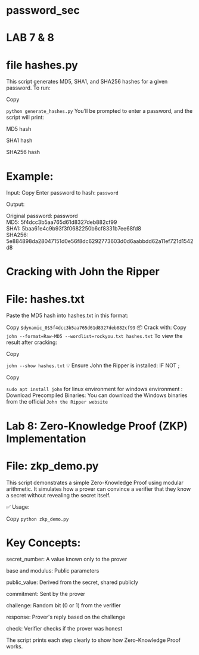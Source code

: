 # password_sec
# LAB 7 & 8
# file hashes.py
This script generates MD5, SHA1, and SHA256 hashes for a given password. 
To run:


Copy

`python generate_hashes.py`
You’ll be prompted to enter a password, and the script will print:

MD5 hash

SHA1 hash

SHA256 hash

# Example:
Input: 
Copy
Enter password to hash: `password`

Output:

Original password: password  
MD5: 5f4dcc3b5aa765d61d8327deb882cf99  
SHA1: 5baa61e4c9b93f3f0682250b6cf8331b7ee68fd8  
SHA256: 5e884898da28047151d0e56f8dc6292773603d0d6aabbdd62a11ef721d1542d8
# Cracking with John the Ripper
# File: hashes.txt
Paste the MD5 hash into hashes.txt in this format:


Copy
`$dynamic_0$5f4dcc3b5aa765d61d8327deb882cf99`
📦 Crack with:
Copy
`john --format=Raw-MD5 --wordlist=rockyou.txt hashes.txt`
To view the result after cracking:

Copy

`john --show hashes.txt`
💡 Ensure John the Ripper is installed:
IF NOT ;

Copy

`sudo apt install john` for linux environment
for windows environment : Download Precompiled Binaries: You can download the Windows binaries from the official `John the Ripper website `
# Lab 8: Zero-Knowledge Proof (ZKP) Implementation
# File: zkp_demo.py
This script demonstrates a simple Zero-Knowledge Proof using modular arithmetic. It simulates how a prover can convince a verifier that they know a secret without revealing the secret itself.

✅ Usage:

Copy
`python zkp_demo.py`
# Key Concepts:
secret_number: A value known only to the prover

base and modulus: Public parameters

public_value: Derived from the secret, shared publicly

commitment: Sent by the prover

challenge: Random bit (0 or 1) from the verifier

response: Prover's reply based on the challenge

check: Verifier checks if the prover was honest

The script prints each step clearly to show how Zero-Knowledge Proof works.
